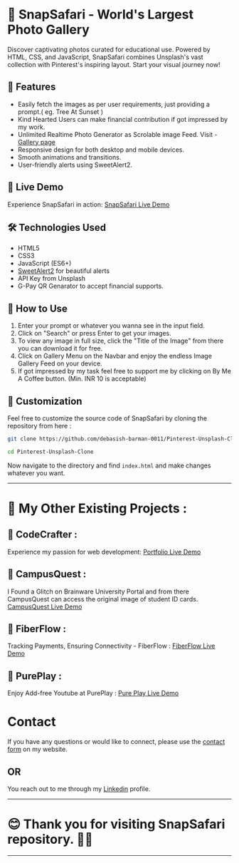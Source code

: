 # 📝 SnapSafari - World's Largest Photo Gallery 

Discover captivating photos curated for educational use. Powered by HTML, CSS, and JavaScript, SnapSafari combines Unsplash's vast collection with Pinterest's inspiring layout. Start your visual journey now!

## 🌟 Features

- Easily fetch the images as per user requirements, just providing a prompt.( eg. Tree At Sunset )
- Kind Hearted Users can make financial contribution if got impressed by my work.
- Unlimited Realtime Photo Generator as Scrolable image Feed. Visit - [Gallery page](https://snap-safari.netlify.app/photo-gallery)
- Responsive design for both desktop and mobile devices.
- Smooth animations and transitions.
- User-friendly alerts using SweetAlert2.

## 🚀 Live Demo

Experience SnapSafari in action: [SnapSafari Live Demo](https://snap-safari.netlify.app/)

## 🛠️ Technologies Used

- HTML5
- CSS3
- JavaScript (ES6+)
- [SweetAlert2](https://sweetalert2.github.io/) for beautiful alerts
- API Key from Unsplash
- G-Pay QR Genarator to accept financial supports.

## 📖 How to Use

1. Enter your prompt or whatever you wanna see in the input field.
2. Click on "Search" or press Enter to get your images.
3. To view any image in full size, click the "Title of the Image" from there you can download it for free.
4. Click on Gallery Menu on the Navbar and enjoy the endless Image Gallery Feed on your device.
5. If got impressed by my task feel free to support me by clicking on By Me A Coffee button. (Min. INR 10 is acceptable)

## 🎨 Customization

Feel free to customize the source code of SnapSafari by cloning the repository from here :

```bash
git clone https://github.com/debasish-barman-0011/Pinterest-Unsplash-Clone.git

cd Pinterest-Unsplash-Clone


```
Now navigate to the directory and find `index.html` and make changes whatever you want.

---

# 🚀 My Other Existing Projects :

## 🌟 CodeCrafter :

Experience my passion for web development: [Portfolio Live Demo](https://debasish-barman-0011.github.io/My-Portfolio/)


## 🌟 CampusQuest :

I Found a Glitch on Brainware University Portal and from there CampusQuest can access the original image of student ID cards.
[CampusQuest Live Demo](https://debasish-barman-0011.github.io/Campus-Quest/)

## 🌟 FiberFlow :

Tracking Payments, Ensuring Connectivity - FiberFlow : [FiberFlow Live Demo](http://fiberflow.great-site.net/)

## 🌟 PurePlay :

Enjoy Add-free Youtube at PurePlay : [Pure Play Live Demo](https://pure-play.netlify.app/)

# Contact

If you have any questions or would like to connect, please use the [contact form](https://debasish-barman-0011.github.io/My-Portfolio/community.html#contact) on my website.

## OR

You reach out to me through my [Linkedin](https://www.linkedin.com/in/debasish-barman-923806280/)
profile.

---

# 😊 Thank you for visiting SnapSafari repository. 🤷‍♂️
---
